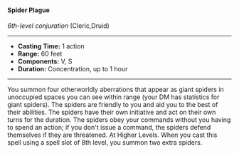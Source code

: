 #### Spider Plague
*6th-level conjuration* (Cleric,Druid)
___
- **Casting Time:** 1 action
- **Range:** 60 feet
- **Components:** V, S
- **Duration:** Concentration, up to 1 hour
---
You summon four otherworldly aberrations that
appear as giant spiders  in unoccupied spaces you can see within range (your DM has statistics for
giant spiders). The spiders are friendly to you and
aid you to the best of their abilities. The spiders
have their own initiative and act on their own turns
for the duration. The spiders obey your commands
without you having to spend an action; if you don't
issue a command, the spiders defend themselves if
they are threatened.
At Higher Levels. When you cast this spell using
a spell slot of 8th level, you summon two extra
spiders.
